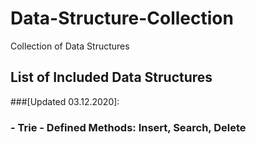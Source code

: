 # Data-Structure-Collection
Collection of Data Structures

## List of Included Data Structures 
###[Updated 03.12.2020]:
### - Trie - Defined Methods: Insert, Search, Delete
